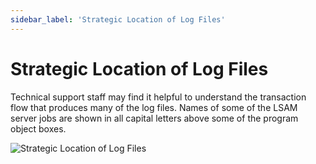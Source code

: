 ```yaml
---
sidebar_label: 'Strategic Location of Log Files'
---
```


# Strategic Location of Log Files

Technical support staff may find it helpful to understand the transaction flow that produces many of the log files. Names of some of the LSAM server jobs are shown in all capital letters above some of the program object boxes.

![Strategic Location of Log Files](../Resources/Images/IBM-i/Strategic-Location-of-Log-Files.png "Strategic Location of Log Files")
